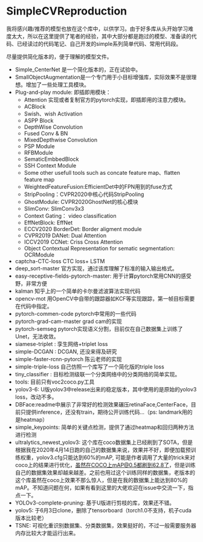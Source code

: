 # SimpleCVReproduction

我将感兴趣/推荐的模型也放在这个库中，以供学习。由于好多库从头开始学习难度太大，所以在这里提供了笔者的经验，其中大部分都是跑过的模型、准备读的代码、已经读过的代码笔记、自己开发的simple系列简单代码、常用代码段。

尽量提供简化版本的，便于理解的模型文件。

- Simple_CenterNet 是一个简化版本的，正在试验中。
- SmallObjectAugmentation是一个专门用于小目标增强库，实际效果不是很理想。增加了一些处理工具模块。
- Plug-and-play module: 即插即用模块：
  - Attention 实现或者复制官方的pytorch实现，即插即用的注意力模块。
  - ACBlock
  - Swish、wish Activation
  - ASPP Block
  - DepthWise Convolution
  - Fused Conv & BN
  - MixedDepthwise Convolution
  - PSP Module
  - RFBModule
  - SematicEmbbedBlock
  - SSH Context Module
  - Some other usefull tools such as concate feature map、flatten feature map
  - WeightedFeatureFusion:EfficientDet中的FPN用到的fuse方式
  - StripPooling：CVPR2020中核心代码StripPooling
  - GhostModule: CVPR2020GhostNet的核心模块
  - SlimConv: SlimConv3x3 
  - Context Gating： video classification
  - EffNetBlock: EffNet
  - ECCV2020 BorderDet: Border aligment module
  - CVPR2019 DANet: Dual Attention
  - ICCV2019 CCNet: Criss Cross Attention
  - Object Contextual Representation for sematic segmentation: OCRModule
- captcha-CTC-loss CTC loss+ LSTM 
- deep_sort-master 官方实现，通过该库理解了标准的输入输出格式。
- easy-receptive-fields-pytorch-master: 用于计算pytorch常用CNN的感受野，非常方便
- kalman 知乎上的一个简单的卡尔曼滤波算法实现代码
- opencv-mot 用OpenCV中自带的跟踪器如KCF等实现跟踪，第一帧目标需要在代码中指定。
- pytorch-commen-code pytorch中常用的一些代码
- pytorch-grad-cam-master grad cam的实现
- pytorch-semseg pytorch实现语义分割，目前仅在自己数据集上训练了Unet，无法收敛。
- siamese-triplet : 孪生网络+triplet loss
- simple-DCGAN : DCGAN, 还没来得及研究
- simple-faster-rcnn-pytorch 陈云老师的实现
- simple-triple-loss 自己仿照一个库写了一个简化版的triple loss
- tiny_classifier : 目标检测级联一个分类网络中的分类网络的简单实现。
- tools: 目前只有voc2coco.py工具
- yolov3-6: U版yolov3中release出来的稳定版本，其中使用的是原始的yolov3 loss，改动不多。
- DBFace:readme中展示了非常好的检测效果碾压retinaFace,CenterFace，目前只提供inference，还没有train，期待公开训练代码...（ps: landmark用的是heatmap）
- simple_keypoints: 简单的关键点检测，提供了通过heatmap和回归两种方法进行检测
- ultralytics_newest_yolov3: 这个库在coco数据集上已经刷到了SOTA，但是根据我在2020年4月14日跑的自己的数据集来说，效果并不好，即便加载预训练权重，yolov3.cfg只能达到60%的mAP, 可能是作者调用了大量的trick来对coco上的结果进行优化，虽然在COCO上mAP@0.5都刷到62.8了，但是训练自己的数据集效果却越来越差。之前也用过这个训练同样的数据集，老版本的这个库虽然在coco上效果不那么惊人，但是在我的数据集上能达到80%的mAP。不知道问题在何，如果有看到这里的大佬欢迎在issue中交流一下，指点一下。
- YOLOv3-complete-pruning: 基于U版进行剪枝的库，效果还不错。
- yolov5: 于6月3日clone，删除了tensorboard（torch1.0不支持，机子cuda版本比较老）
- TSNE: 可视化重识别数据集、分类数据集，效果挺好的，不过一般需要服务器内存比较大才能运行出来。